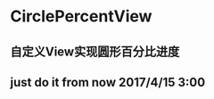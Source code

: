 # CirclePercentView
自定义View实现圆形百分比进度
-----------------------
  just do it from now   2017/4/15 3:00
-----------------------
